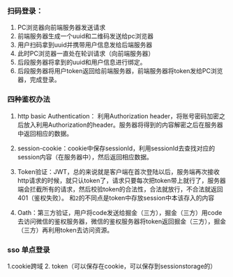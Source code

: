 ### 扫码登录：
1. PC浏览器向前端服务器发送请求
2. 前端服务器生成一个uuid和二维码发送给pc浏览器
3. 用户扫码拿到uuid并携带用户信息发给后端服务器
4. 此时PC浏览器一直处在轮训请求（向前端服务器）
5. 后段服务器将拿到的uuid和用户信息进行绑定。
6. 后段服务器将用户token返回给前端服务器，前端服务器将token发给PC浏览器，完成登录。

### 四种鉴权办法
1. http basic Authentication： 利用Authorization header，将账号密码加密之后放入利用Authorization的header。服务器将得到的内容解密之后在服务器中返回相应的数据。

2. session-cookie：cookie中保存sessionId，利用sessionId去查找对应的session内容（在服务器中），然后返回相应数据。

3. Token验证：JWT，总的来说就是客户端在首次登陆以后，服务端再次接收http请求的时候，就只认token了，请求只要每次把token带上就行了，服务器端会拦截所有的请求，然后校验token的合法性，合法就放行，不合法就返回401（鉴权失败）。 和`2`的不同点是token中存放session中本该存入的内容

4. Oath：第三方验证，用户将code发送给掘金（三方），掘金（三方）用code去访问微信的鉴权服务器，微信的鉴权服务器将token返回掘金（三方），掘金（三方）再利用token去访问资源。

### sso 单点登录
1.cookie跨域
2. token（可以保存在cookie，可以保存到sessionstorage的）